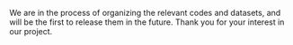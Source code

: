 We are in the process of organizing the relevant codes and datasets, and will be the first to release them in the future. Thank you for your interest in our project.
